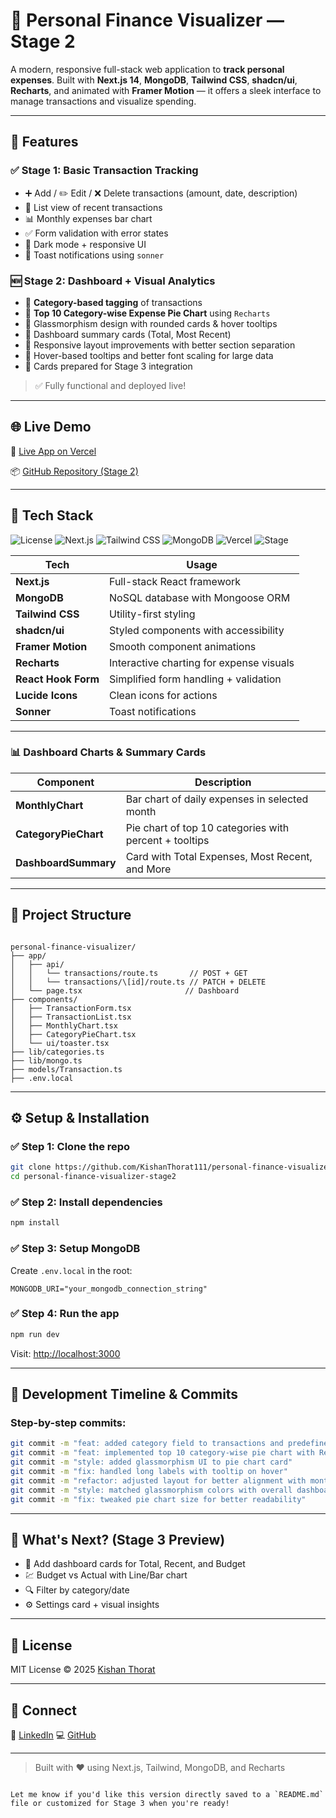 # 💸 Personal Finance Visualizer — Stage 2

A modern, responsive full-stack web application to **track personal expenses**. Built with **Next.js 14**, **MongoDB**, **Tailwind CSS**, **shadcn/ui**, **Recharts**, and animated with **Framer Motion** — it offers a sleek interface to manage transactions and visualize spending.

---

## 🚀 Features

### ✅ Stage 1: Basic Transaction Tracking

* ➕ Add / ✏️ Edit / ❌ Delete transactions (amount, date, description)
* 📃 List view of recent transactions
* 📊 Monthly expenses bar chart
* ✅ Form validation with error states
* 🌙 Dark mode + responsive UI
* 🔔 Toast notifications using `sonner`

### 🆕 Stage 2: Dashboard + Visual Analytics

* 🧾 **Category-based tagging** of transactions
* 🥧 **Top 10 Category-wise Expense Pie Chart** using `Recharts`
* 💠 Glassmorphism design with rounded cards & hover tooltips
* 🧮 Dashboard summary cards (Total, Most Recent)
* 🎯 Responsive layout improvements with better section separation
* 🧠 Hover-based tooltips and better font scaling for large data
* 🧊 Cards prepared for Stage 3 integration

> ✅ Fully functional and deployed live!

---

## 🌐 Live Demo

🔗 [Live App on Vercel](https://your-vercel-stage2-link.vercel.app)

📦 [GitHub Repository (Stage 2)](https://github.com/KishanThorat111/personal-finance-visualizer-stage2)

---

## 🧠 Tech Stack

![License](https://img.shields.io/github/license/KishanThorat111/personal-finance-visualizer-stage2?style=flat-square)
![Next.js](https://img.shields.io/badge/Built%20with-Next.js-000?logo=nextdotjs&style=flat-square)
![Tailwind CSS](https://img.shields.io/badge/UI-TailwindCSS-06B6D4?logo=tailwindcss&logoColor=white&style=flat-square)
![MongoDB](https://img.shields.io/badge/Database-MongoDB-4EA94B?logo=mongodb&logoColor=white&style=flat-square)
![Vercel](https://img.shields.io/badge/Deploy-Vercel-black?logo=vercel&style=flat-square)
![Stage](https://img.shields.io/badge/Stage-2-blue?style=flat-square)

| Tech                | Usage                                    |
| ------------------- | ---------------------------------------- |
| **Next.js**         | Full-stack React framework               |
| **MongoDB**         | NoSQL database with Mongoose ORM         |
| **Tailwind CSS**    | Utility-first styling                    |
| **shadcn/ui**       | Styled components with accessibility     |
| **Framer Motion**   | Smooth component animations              |
| **Recharts**        | Interactive charting for expense visuals |
| **React Hook Form** | Simplified form handling + validation    |
| **Lucide Icons**    | Clean icons for actions                  |
| **Sonner**          | Toast notifications                      |

---

### 📊 Dashboard Charts & Summary Cards

| Component            | Description                                              |
|----------------------|----------------------------------------------------------|
| **MonthlyChart**     | Bar chart of daily expenses in selected month            |
| **CategoryPieChart** | Pie chart of top 10 categories with percent + tooltips   |
| **DashboardSummary** | Card with Total Expenses, Most Recent, and More          |

---
## 🧩 Project Structure

```

personal-finance-visualizer/
├── app/
│   ├── api/
│   │   └── transactions/route.ts       // POST + GET
│   │   └── transactions/\[id]/route.ts // PATCH + DELETE
│   └── page.tsx                       // Dashboard
├── components/
│   ├── TransactionForm.tsx
│   ├── TransactionList.tsx
│   ├── MonthlyChart.tsx
│   ├── CategoryPieChart.tsx
│   └── ui/toaster.tsx
├── lib/categories.ts
├── lib/mongo.ts
├── models/Transaction.ts
├── .env.local

````

---

## ⚙️ Setup & Installation

### ✅ Step 1: Clone the repo

```bash
git clone https://github.com/KishanThorat111/personal-finance-visualizer-stage2.git
cd personal-finance-visualizer-stage2
````

### ✅ Step 2: Install dependencies

```bash
npm install
```

### ✅ Step 3: Setup MongoDB

Create `.env.local` in the root:

```env
MONGODB_URI="your_mongodb_connection_string"
```

### ✅ Step 4: Run the app

```bash
npm run dev
```

Visit: [http://localhost:3000](http://localhost:3000)

---

## 📅 Development Timeline & Commits

### Step-by-step commits:

```bash
git commit -m "feat: added category field to transactions and predefined categories list"
git commit -m "feat: implemented top 10 category-wise pie chart with Recharts"
git commit -m "style: added glassmorphism UI to pie chart card"
git commit -m "fix: handled long labels with tooltip on hover"
git commit -m "refactor: adjusted layout for better alignment with monthly chart"
git commit -m "style: matched glassmorphism colors with overall dashboard"
git commit -m "fix: tweaked pie chart size for better readability"
```

---

## 🧪 What's Next? (Stage 3 Preview)

* 🧩 Add dashboard cards for Total, Recent, and Budget
* 💹 Budget vs Actual with Line/Bar chart
* 🔍 Filter by category/date
* ⚙️ Settings card + visual insights

---

## 📄 License

MIT License © 2025 [Kishan Thorat](https://github.com/KishanThorat111)

---

## 🤝 Connect

💼 [LinkedIn](https://linkedin.com/in/yourprofile)
💻 [GitHub](https://github.com/KishanThorat111)

---

> Built with ❤️ using Next.js, Tailwind, MongoDB, and Recharts

```

Let me know if you'd like this version directly saved to a `README.md` file or customized for Stage 3 when you're ready!
```
